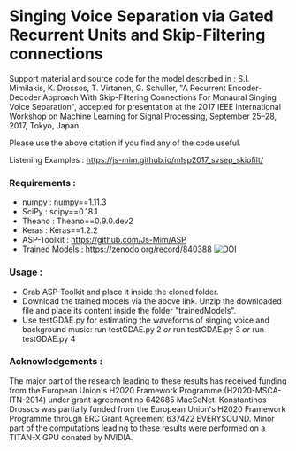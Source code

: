 # Singing Voice Separation via Gated Recurrent Units and Skip-Filtering connections

Support material and source code for the model described in : S.I. Mimilakis, K. Drossos, T. Virtanen, G. Schuller, "A Recurrent Encoder-Decoder Approach With Skip-Filtering Connections For Monaural Singing Voice Separation", accepted for presentation at the 2017 IEEE International Workshop on Machine Learning for Signal Processing, September 25–28, 2017, Tokyo, Japan.

Please use the above citation if you find any of the code useful.

Listening Examples :  https://js-mim.github.io/mlsp2017_svsep_skipfilt/

### Requirements   :
- numpy            :  numpy==1.11.3
- SciPy            :  scipy==0.18.1
- Theano           :  Theano==0.9.0.dev2
- Keras            :  Keras==1.2.2
- ASP-Toolkit      :  https://github.com/Js-Mim/ASP
- Trained Models   :  https://zenodo.org/record/840388       [![DOI](https://zenodo.org/badge/DOI/10.5281/zenodo.840388.svg)](https://doi.org/10.5281/zenodo.840388)


### Usage          :
- Grab ASP-Toolkit and place it inside the cloned folder.
- Download the trained models via the above link. Unzip the downloaded file and place its content inside the folder "trainedModels".
- Use testGDAE.py for estimating the waveforms of singing voice and background music: run testGDAE.py 2 *or* run testGDAE.py 3 *or* run testGDAE.py 4

### Acknowledgements :
The major part of the research leading to these results has received funding from the European Union's H2020 Framework Programme (H2020-MSCA-ITN-2014) under grant agreement no 642685 MacSeNet. Konstantinos Drossos was partially funded from the European Union's H2020 Framework Programme through ERC Grant Agreement 637422 EVERYSOUND. Minor part of the computations leading to these results were performed on a TITAN-X GPU donated by NVIDIA.
